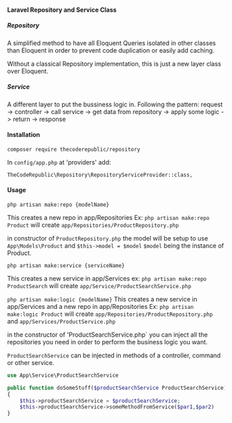 #### Laravel Repository and Service Class
##### Repository
A simplified method to have all Eloquent Queries isolated in other classes than Eloquent in order to prevent code duplication or easily add caching.

Without a classical Repository implementation, this is just a new layer class over Eloquent. 

##### Service
A different layer to put the bussiness logic in. Following the pattern:
request -> controller -> call service -> get data from repository -> apply some logic -> return -> response

#### Installation
`composer require thecoderepublic/repository`

In  `config/app.php` at 'providers' add:

`TheCodeRepublic\Repository\RepositoryServiceProvider::class,`

#### Usage

`php artisan make:repo {modelName}`

This creates a new repo in app/Repositories
Ex: `php artisan make:repo Product` will create `app/Repositories/ProductRepository.php`

in constructor of `ProductRepository.php` the model will be setup to use
`App\Models\Product` and `$this->model = $model` `$model` being the instance of Product.

`php artisan make:service {serviceName}`

This creates a new service in app/Services
ex: `php artisan make:repo ProductSearch` will create `app/Service/ProductSearchService.php`

`php artisan make:logic {modelName}`
This creates a new service in app/Services and a new repo in app/Repositories
Ex: `php artisan make:logic Product` will create `app/Repositories/ProductRepository.php` and `app/Services/ProductService.php`

in the constructor of 'ProductSearchService.php` you can inject all the repositories you need
in order to perform the business logic you want.

`ProductSearchService` can be injected in methods of a controller, command or other service.





```php
use App\Service\ProductSearchService
```

```php
public function doSomeStuff($productSearchService ProductSearchService)
{
    $this->productSearchService = $productSearchService;
    $this->productSearchService->someMethodFromService($par1,$par2)
}
```


